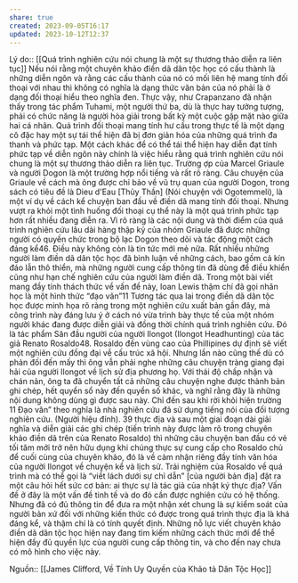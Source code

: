 ```yaml
---
share: true
created: 2023-09-05T16:17
updated: 2023-10-12T12:37
---
```

Lý do:: [[Quá trình nghiên cứu nói chung là một sự thương thảo diễn ra liên tục]] 
Nếu nói rằng một chuyên khảo điền dã dân tộc học có cấu thành là những diễn ngôn và rằng các cấu thành của nó có mối liên hệ mang tính đối thoại với nhau thì không có nghĩa là dạng thức văn bản của nó phải là ở dạng đối thoại hiểu theo nghĩa đen. Thực vậy, như Crapanzano đã nhận thấy trong tác phẩm Tuhami, một người thứ ba, dù là thực hay tưởng tượng, phải có chức năng là người hòa giải trong bất kỳ một cuộc gặp mặt nào giữa hai cá nhân. Quá trình đối thoại mang tính hư cấu trong thực tế là một dạng cô đặc hay một sự tái thể hiện đã bị đơn giản hóa của những quá trình đa thanh và phức tạp. Một cách khác để có thể tái thể hiện hay diễn đạt tính phức tạp về diễn ngôn này chính là việc hiểu rằng quá trình nghiên cứu nói chung là một sự thương thảo diễn ra liên tục. Trường ợp của Marcel Griaule và người Dogon là một trường hợp nổi tiếng và rất rõ ràng. Câu chuyện của Griaule về cách mà ông được chỉ bảo về vũ trụ quan của người Dogon, trong sách có tiêu đề là Dieu d'Eau [Thủy Thần] (Nói chuyện với Ogotemmeli), là một ví dụ về cách kể chuyện ban đầu về điền dã mang tính đối thoại. Nhưng vượt ra khỏi một tình huống đối thoại cụ thể này là một quá trình phức tạp hơn rất nhiều đang diễn ra. Vì rõ ràng là các nội dung và thời điểm của quá trình nghiên cứu lâu dài hàng thập kỷ của nhóm Griaule đã được những người có quyền chức trong bộ lạc Dogon theo dõi và tác động một cách đáng kể46. Điều này không còn là tin tức mới mẻ nữa. Rất nhiều những người làm điền dã dân tộc học đã bình luận về những cách, bao gồm cả kín đáo lẫn thô thiển, mà những người cung cấp thông tin đã dùng để điều khiển cũng như hạn chế nghiên cứu của người làm điền dã. Trong một bài viết mang đầy tính thách thức về vấn đề này, Ioan Lewis thậm chí đã gọi nhân học là một hình thức “đạo văn”11 Tương tác qua lai trong điền dã dân tộc học được minh họa rõ ràng trong một nghiên cứu xuất bản gần đây, mà công trình này đáng lưu ý ở cách nó vừa trình bày thực tế của một nhóm người khác đang được diễn giải và đồng thời chính quá trình nghiên cứu. Đó là tác phẩm Săn đầu người của người Ilongot (Ilongot Headhunting) của tác giả Renato Rosaldo48. Rosaldo đến vùng cao của Phillipines dự định sẽ viết một nghiên cứu đồng đại về cấu trúc xã hội. Nhưng lần nào cũng thế dù có phản đối đến mấy thì ông vẫn phải nghe những câu chuyện tràng giang đại hải của người Ilongot về lịch sử địa phương họ. Với thái độ chấp nhận và chán nản, ông ta đã chuyển tất cả những câu chuyện nghe được thành bản ghi chép, hết quyển sổ này đến quyển số khác, và nghĩ rằng đây là những nội dung không dùng gì được sau này. Chỉ đến sau khi rời khỏi hiện trường 11 Đạo văn” theo nghĩa là nhà nghiên cứu đã sử dụng tiếng nói của đối tượng nghiên cứu. (Người hiệu đính). 39 thực địa và sau một giai đoạn dài giải nghĩa và diễn giải các ghi chép (tiến trình này được làm rõ trong chuyên khảo điền dã trên của Renato Rosaldo) thì những câu chuyện ban đầu có vẻ tối tăm mới trở nên hữu dụng khi chúng thực sự cung cấp cho Rosaldo chủ để cuối cùng của chuyên khảo, đó là về cảm nhận riêng đầy tính văn hóa của người Ilongot về chuyện kể và lịch sử. Trải nghiệm của Rosaldo về quá trình mà có thể gọi là “viết lách dưới sự chỉ dẫn” [của người bản địa] đặt ra một câu hỏi hết sức cơ bản: ai thực sự là tác giả của nhật ký thực địa? Vấn đề ở đây là một vấn đề tinh tế và do đó cần được nghiên cứu có hệ thống. Nhưng đã có đủ thông tin để đưa ra một nhận xét chung là sự kiểm soát của người bản xứ đối với những kiến thức có được trong quá trình thực địa là khá đáng kể, và thậm chí là có tính quyết định. Những nỗ lực viết chuyên khảo điền dã dân tộc học hiện nay đang tìm kiếm những cách thức mới để thể hiện đầy đủ quyền lực của người cung cấp thông tin, và cho đến nay chưa có mô hình cho việc này.

Nguồn:: [[James Clifford, Về Tính Uy Quyền của Khảo tả Dân Tộc Học]]
